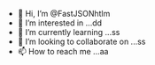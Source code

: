 - 👋 Hi, I’m @FastJSONhtlm
- 👀 I’m interested in ...dd
- 🌱 I’m currently learning ...ss
- 💞️ I’m looking to collaborate on ...ss
- 📫 How to reach me ...aa

<!---
FastJSONhtlm/FastJSONhtlm is a ✨ special ✨ repository because its `README.md` (this file) appears on your GitHub profile.
You can click the Preview link to take a look at your changes.
--->
